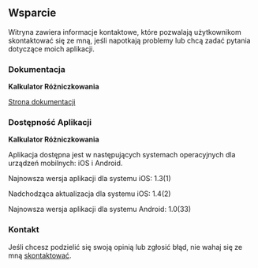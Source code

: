 ## Wsparcie

Witryna zawiera informacje kontaktowe, które pozwalają użytkownikom skontaktować się ze mną, jeśli napotkają problemy lub chcą zadać pytania dotyczące moich aplikacji.

### Dokumentacja

**Kalkulator Różniczkowania**

[Strona dokumentacji](https://www.taketechease.com/differentiation/differentiation-calculator-pl.html)

### Dostępność Aplikacji

**Kalkulator Różniczkowania**

  Aplikacja dostępna jest w następujących systemach operacyjnych dla urządzeń mobilnych: iOS i Android.

  Najnowsza wersja aplikacji dla systemu iOS: 1.3(1)

  Nadchodząca aktualizacja dla systemu iOS: 1.4(2)
  
  Najnowsza wersja aplikacji dla systemu Android: 1.0(33)
  
### Kontakt

Jeśli chcesz podzielić się swoją opinią lub zgłosić błąd, nie wahaj się ze mną [skontaktować](mailto:i.d.kosinska@gmail.com).

